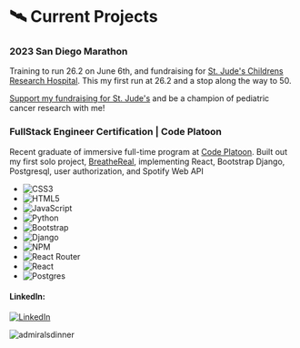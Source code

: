 

# 🛰️ Current Projects
### 2023 San Diego Marathon

Training to run 26.2 on June 6th, and fundraising for [St. Jude's Childrens Research Hospital](https://fundraising.stjude.org/site/TR/Heroes/Heroes?px=7931101&pg=personal&fr_id=139269&autologin=true&copy_link_share). This my first run at 26.2 and a stop along the way to 50. 

[Support my fundraising for St. Jude's](https://fundraising.stjude.org/site/TR/Heroes/Heroes?px=7931101&pg=personal&fr_id=139269&autologin=true&copy_link_share) and be a champion of pediatric cancer research with me!

### FullStack Engineer Certification | Code Platoon
Recent graduate of immersive full-time program at [Code Platoon](https://www.codeplatoon.org/full-stack/). Built out my first solo project, [BreatheReal](https://github.com/shaqcruz2012/breathereal), implementing React, Bootstrap Django, Postgresql, user authorization, and Spotify Web API

- ![CSS3](https://img.shields.io/badge/css3-%231572B6.svg?style=for-the-badge&logo=css3&logoColor=white) 
- ![HTML5](https://img.shields.io/badge/html5-%23E34F26.svg?style=for-the-badge&logo=html5&logoColor=white) 
- ![JavaScript](https://img.shields.io/badge/javascript-%23323330.svg?style=for-the-badge&logo=javascript&logoColor=%23F7DF1E) 
- ![Python](https://img.shields.io/badge/python-3670A0?style=for-the-badge&logo=python&logoColor=ffdd54)
- ![Bootstrap](https://img.shields.io/badge/bootstrap-%23563D7C.svg?style=for-the-badge&logo=bootstrap&logoColor=white) 
- ![Django](https://img.shields.io/badge/django-%23092E20.svg?style=for-the-badge&logo=django&logoColor=white)  
- ![NPM](https://img.shields.io/badge/NPM-%23000000.svg?style=for-the-badge&logo=npm&logoColor=white)
- ![React Router](https://img.shields.io/badge/React_Router-CA4245?style=for-the-badge&logo=react-router&logoColor=white) 
- ![React](https://img.shields.io/badge/react-%2320232a.svg?style=for-the-badge&logo=react&logoColor=%2361DAFB)  
- ![Postgres](https://img.shields.io/badge/postgres-%23316192.svg?style=for-the-badge&logo=postgresql&logoColor=white)

#### LinkedIn:
[![LinkedIn](https://img.shields.io/badge/LinkedIn-%230077B5.svg?logo=linkedin&logoColor=white)](https://linkedin.com/in/shaq-cruz/)

![admiralsdinner](https://user-images.githubusercontent.com/54126946/231224094-d7724aa0-6619-4b7d-9578-6f18ead4f495.jpg)

<!---
shaqcruz2012/shaqcruz2012 is a ✨ special ✨ repository because its `README.md` (this file) appears on your GitHub profile.
You can click the Preview link to take a look at your changes.
--->
